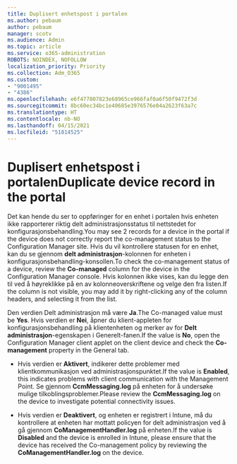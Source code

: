 ```yaml
---
title: Duplisert enhetspost i portalen
ms.author: pebaum
author: pebaum
manager: scotv
ms.audience: Admin
ms.topic: article
ms.service: o365-administration
ROBOTS: NOINDEX, NOFOLLOW
localization_priority: Priority
ms.collection: Adm_O365
ms.custom:
- "9001495"
- "4386"
ms.openlocfilehash: e6f477807823e68965ce966faf0a6f50f9472f3d
ms.sourcegitcommit: 8bc60ec34bc1e40685e3976576e04a2623f63a7c
ms.translationtype: HT
ms.contentlocale: nb-NO
ms.lasthandoff: 04/15/2021
ms.locfileid: "51814525"
---
```

# <a name="duplicate-device-record-in-the-portal"></a><span data-ttu-id="f3baa-102">Duplisert enhetspost i portalen</span><span class="sxs-lookup"><span data-stu-id="f3baa-102">Duplicate device record in the portal</span></span>

<span data-ttu-id="f3baa-103">Det kan hende du ser to oppføringer for en enhet i portalen hvis enheten ikke rapporterer riktig delt administrasjonsstatus til nettstedet for konfigurasjonsbehandling.</span><span class="sxs-lookup"><span data-stu-id="f3baa-103">You may see 2 records for a device in the portal if the device does not correctly report the co-management status to the Configuration Manager site.</span></span> <span data-ttu-id="f3baa-104">Hvis du vil kontrollere statusen for en enhet, kan du se gjennom **delt administrasjon**-kolonnen for enheten i konfigurasjonsbehandling-konsollen.</span><span class="sxs-lookup"><span data-stu-id="f3baa-104">To check the co-management status of a device, review the **Co-managed** column for the device in the Configuration Manager console.</span></span> <span data-ttu-id="f3baa-105">Hvis kolonnen ikke vises, kan du legge den til ved å høyreklikke på en av kolonneoverskriftene og velge den fra listen.</span><span class="sxs-lookup"><span data-stu-id="f3baa-105">If the column is not visible, you may add it by right-clicking any of the column headers, and selecting it from the list.</span></span>

<span data-ttu-id="f3baa-106">Den verdien Delt administrasjon må være **Ja**.</span><span class="sxs-lookup"><span data-stu-id="f3baa-106">The Co-managed value must be **Yes**.</span></span> <span data-ttu-id="f3baa-107">Hvis verdien er **Nei**, åpner du klient-appleten for konfigurasjonsbehandling på klientenheten og merker av for **Delt administrasjon**-egenskapen i Generelt-fanen.</span><span class="sxs-lookup"><span data-stu-id="f3baa-107">If the value is **No**, open the Configuration Manager client applet on the client device and check the **Co-management** property in the General tab.</span></span>

- <span data-ttu-id="f3baa-108">Hvis verdien er **Aktivert**, indikerer dette problemer med klientkommunikasjon ved administrasjonspunktet.</span><span class="sxs-lookup"><span data-stu-id="f3baa-108">If the value is **Enabled**, this indicates problems with client communication with the Management Point.</span></span> <span data-ttu-id="f3baa-109">Se gjennom **CcmMessaging.log** på enheten for å undersøke mulige tilkoblingsproblemer.</span><span class="sxs-lookup"><span data-stu-id="f3baa-109">Please review the **CcmMessaging.log** on the device to investigate potential connectivity issues.</span></span>

- <span data-ttu-id="f3baa-110">Hvis verdien er **Deaktivert**, og enheten er registrert i Intune, må du kontrollere at enheten har mottatt policyen for delt administrasjon ved å gå gjennom **CoManagementHandler.log** på enheten.</span><span class="sxs-lookup"><span data-stu-id="f3baa-110">If the value is **Disabled** and the device is enrolled in Intune, please ensure that the device has received the Co-management policy by reviewing the **CoManagementHandler.log** on the device.</span></span>
